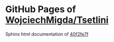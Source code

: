 GitHub Pages of [WojciechMigda/Tsetlini](https://github.com/WojciechMigda/Tsetlini.git)
===
Sphinx html documentation of [40f2fe7f](https://github.com/WojciechMigda/Tsetlini/tree/40f2fe7f6d243bf744c32148c0710d48c5ef9235)

